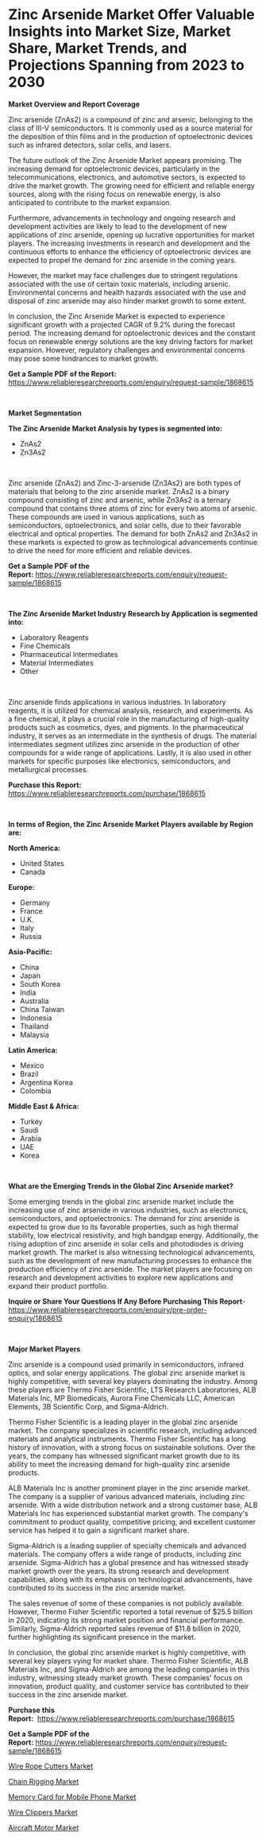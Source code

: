 <p><h1>Zinc Arsenide Market Offer Valuable Insights into Market Size, Market Share, Market Trends, and Projections Spanning from 2023 to 2030</h1></p><p><strong>Market Overview and Report Coverage</strong></p>
<p><p>Zinc arsenide (ZnAs2) is a compound of zinc and arsenic, belonging to the class of III-V semiconductors. It is commonly used as a source material for the deposition of thin films and in the production of optoelectronic devices such as infrared detectors, solar cells, and lasers.</p><p>The future outlook of the Zinc Arsenide Market appears promising. The increasing demand for optoelectronic devices, particularly in the telecommunications, electronics, and automotive sectors, is expected to drive the market growth. The growing need for efficient and reliable energy sources, along with the rising focus on renewable energy, is also anticipated to contribute to the market expansion.</p><p>Furthermore, advancements in technology and ongoing research and development activities are likely to lead to the development of new applications of zinc arsenide, opening up lucrative opportunities for market players. The increasing investments in research and development and the continuous efforts to enhance the efficiency of optoelectronic devices are expected to propel the demand for zinc arsenide in the coming years.</p><p>However, the market may face challenges due to stringent regulations associated with the use of certain toxic materials, including arsenic. Environmental concerns and health hazards associated with the use and disposal of zinc arsenide may also hinder market growth to some extent.</p><p>In conclusion, the Zinc Arsenide Market is expected to experience significant growth with a projected CAGR of 9.2% during the forecast period. The increasing demand for optoelectronic devices and the constant focus on renewable energy solutions are the key driving factors for market expansion. However, regulatory challenges and environmental concerns may pose some hindrances to market growth.</p></p>
<p><strong>Get a Sample PDF of the Report:</strong> <a href="https://www.reliableresearchreports.com/enquiry/request-sample/1868615">https://www.reliableresearchreports.com/enquiry/request-sample/1868615</a></p>
<p>&nbsp;</p>
<p><strong>Market Segmentation</strong></p>
<p><strong>The Zinc Arsenide Market Analysis by types is segmented into:</strong></p>
<p><ul><li>ZnAs2</li><li>Zn3As2</li></ul></p>
<p>&nbsp;</p>
<p><p>Zinc arsenide (ZnAs2) and Zinc-3-arsenide (Zn3As2) are both types of materials that belong to the zinc arsenide market. ZnAs2 is a binary compound consisting of zinc and arsenic, while Zn3As2 is a ternary compound that contains three atoms of zinc for every two atoms of arsenic. These compounds are used in various applications, such as semiconductors, optoelectronics, and solar cells, due to their favorable electrical and optical properties. The demand for both ZnAs2 and Zn3As2 in these markets is expected to grow as technological advancements continue to drive the need for more efficient and reliable devices.</p></p>
<p><strong>Get a Sample PDF of the Report:</strong>&nbsp;<a href="https://www.reliableresearchreports.com/enquiry/request-sample/1868615">https://www.reliableresearchreports.com/enquiry/request-sample/1868615</a></p>
<p>&nbsp;</p>
<p><strong>The Zinc Arsenide Market Industry Research by Application is segmented into:</strong></p>
<p><ul><li>Laboratory Reagents</li><li>Fine Chemicals</li><li>Pharmaceutical Intermediates</li><li>Material Intermediates</li><li>Other</li></ul></p>
<p>&nbsp;</p>
<p><p>Zinc arsenide finds applications in various industries. In laboratory reagents, it is utilized for chemical analysis, research, and experiments. As a fine chemical, it plays a crucial role in the manufacturing of high-quality products such as cosmetics, dyes, and pigments. In the pharmaceutical industry, it serves as an intermediate in the synthesis of drugs. The material intermediates segment utilizes zinc arsenide in the production of other compounds for a wide range of applications. Lastly, it is also used in other markets for specific purposes like electronics, semiconductors, and metallurgical processes.</p></p>
<p><strong>Purchase this Report:</strong>&nbsp; <a href="https://www.reliableresearchreports.com/purchase/1868615">https://www.reliableresearchreports.com/purchase/1868615</a></p>
<p>&nbsp;</p>
<p><strong>In terms of Region, the Zinc Arsenide Market Players available by Region are:</strong></p>
<p>
    <p> <strong> North America: </strong>
        <ul>
            <li>United States</li>
            <li>Canada</li>
        </ul>
        </p> 
    <p> <strong> Europe: </strong>
        <ul>
            <li>Germany</li>
            <li>France</li>
            <li>U.K.</li>
            <li>Italy</li>
            <li>Russia</li>
        </ul>
        </p> 
    <p> <strong> Asia-Pacific: </strong>
        <ul>
            <li>China</li>
            <li>Japan</li>
            <li>South Korea</li>
            <li>India</li>
            <li>Australia</li>
            <li>China Taiwan</li>
            <li>Indonesia</li>
            <li>Thailand</li>
            <li>Malaysia</li>
        </ul>
        </p> 
    <p> <strong> Latin America: </strong>
        <ul>
            <li>Mexico</li>
            <li>Brazil</li>
            <li>Argentina Korea</li>
            <li>Colombia</li>
        </ul>
        </p> 
    <p> <strong> Middle East & Africa: </strong>
        <ul>
            <li>Turkey</li>
            <li>Saudi</li>
            <li>Arabia</li>
            <li>UAE</li>
            <li>Korea</li>
        </ul>
    </p>
    </p>
<p>&nbsp;</p>
<p><strong>What are the Emerging Trends in the Global Zinc Arsenide market?</strong></p>
<p><p>Some emerging trends in the global zinc arsenide market include the increasing use of zinc arsenide in various industries, such as electronics, semiconductors, and optoelectronics. The demand for zinc arsenide is expected to grow due to its favorable properties, such as high thermal stability, low electrical resistivity, and high bandgap energy. Additionally, the rising adoption of zinc arsenide in solar cells and photodiodes is driving market growth. The market is also witnessing technological advancements, such as the development of new manufacturing processes to enhance the production efficiency of zinc arsenide. The market players are focusing on research and development activities to explore new applications and expand their product portfolio.</p></p>
<p><strong>Inquire or Share Your Questions If Any Before Purchasing This Report</strong>- <a href="https://www.reliableresearchreports.com/enquiry/pre-order-enquiry/1868615">https://www.reliableresearchreports.com/enquiry/pre-order-enquiry/1868615</a></p>
<p>&nbsp;</p>
<p><strong>Major Market Players</strong></p>
<p><p>Zinc arsenide is a compound used primarily in semiconductors, infrared optics, and solar energy applications. The global zinc arsenide market is highly competitive, with several key players dominating the industry. Among these players are Thermo Fisher Scientific, LTS Research Laboratories, ALB Materials Inc, MP Biomedicals, Aurora Fine Chemicals LLC, American Elements, 3B Scientific Corp, and Sigma-Aldrich.</p><p>Thermo Fisher Scientific is a leading player in the global zinc arsenide market. The company specializes in scientific research, including advanced materials and analytical instruments. Thermo Fisher Scientific has a long history of innovation, with a strong focus on sustainable solutions. Over the years, the company has witnessed significant market growth due to its ability to meet the increasing demand for high-quality zinc arsenide products.</p><p>ALB Materials Inc is another prominent player in the zinc arsenide market. The company is a supplier of various advanced materials, including zinc arsenide. With a wide distribution network and a strong customer base, ALB Materials Inc has experienced substantial market growth. The company's commitment to product quality, competitive pricing, and excellent customer service has helped it to gain a significant market share.</p><p>Sigma-Aldrich is a leading supplier of specialty chemicals and advanced materials. The company offers a wide range of products, including zinc arsenide. Sigma-Aldrich has a global presence and has witnessed steady market growth over the years. Its strong research and development capabilities, along with its emphasis on technological advancements, have contributed to its success in the zinc arsenide market.</p><p>The sales revenue of some of these companies is not publicly available. However, Thermo Fisher Scientific reported a total revenue of $25.5 billion in 2020, indicating its strong market position and financial performance. Similarly, Sigma-Aldrich reported sales revenue of $11.8 billion in 2020, further highlighting its significant presence in the market.</p><p>In conclusion, the global zinc arsenide market is highly competitive, with several key players vying for market share. Thermo Fisher Scientific, ALB Materials Inc, and Sigma-Aldrich are among the leading companies in this industry, witnessing steady market growth. These companies' focus on innovation, product quality, and customer service has contributed to their success in the zinc arsenide market.</p></p>
<p><strong>Purchase this Report:</strong>&nbsp;&nbsp;<a href="https://www.reliableresearchreports.com/purchase/1868615">https://www.reliableresearchreports.com/purchase/1868615</a></p>
<p></p>
<p><strong>Get a Sample PDF of the Report:</strong>&nbsp;<a href="https://www.reliableresearchreports.com/enquiry/request-sample/1868615">https://www.reliableresearchreports.com/enquiry/request-sample/1868615</a></p>
<p><p><a href="https://medium.com/@yashreports27/wire-rope-cutters-market-share-evolution-and-market-growth-trends-2023-2030-ffa580588a92">Wire Rope Cutters Market</a></p><p><a href="https://medium.com/@santoshh992151/chain-rigging-market-share-evolution-and-market-growth-trends-2023-2030-c067ca0bc7b1">Chain Rigging Market</a></p><p><a href="https://medium.com/@avaalsop666/memory-card-for-mobile-phone-market-outlook-industry-overview-and-forecast-2023-to-2030-d4aab0c0572b">Memory Card for Mobile Phone Market</a></p><p><a href="https://medium.com/@shivay151299/wire-clippers-market-size-and-market-trends-complete-industry-overview-2023-to-2030-00d8e3c822f6">Wire Clippers Market</a></p><p><a href="https://medium.com/@santosh735584/aircraft-motor-market-size-reveals-the-best-marketing-channels-in-global-industry-f328665ae730">Aircraft Motor Market</a></p></p>